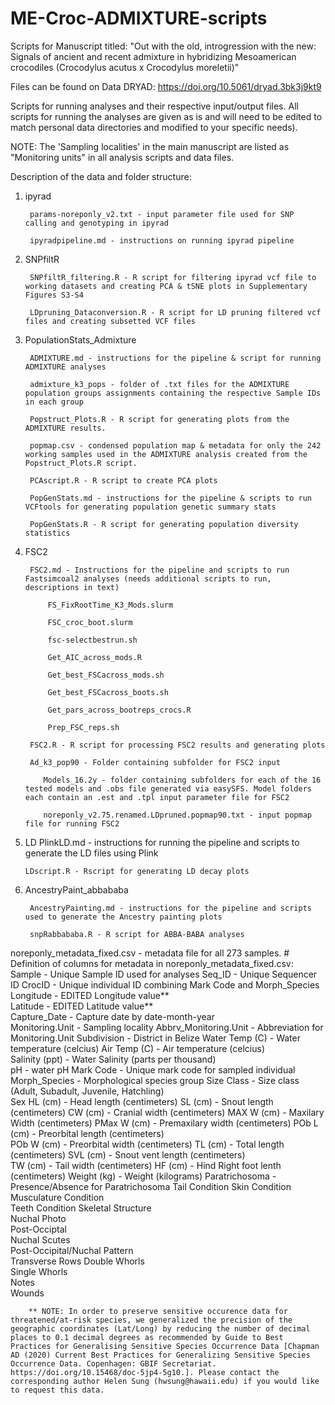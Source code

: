# ME-Croc-ADMIXTURE-scripts
Scripts for Manuscript titled: "Out with the old, introgression with the new: Signals of ancient and recent admixture in hybridizing Mesoamerican crocodiles (Crocodylus acutus x Crocodylus moreletii)"

Files can be found on Data DRYAD: https://doi.org/10.5061/dryad.3bk3j9kt9

Scripts for running analyses and their respective input/output files. All scripts for running the analyses are given as is and will need to be edited to match personal data directories and modified to your specific needs).

NOTE: The 'Sampling localities' in the main manuscript are listed as "Monitoring units" in all analysis scripts and data files.

Description of the data and folder structure: 

1. ipyrad

        params-noreponly_v2.txt - input parameter file used for SNP calling and genotyping in ipyrad
   
        ipyradpipeline.md - instructions on running ipyrad pipeline 

2. SNPfiltR
   
        SNPfiltR_filtering.R - R script for filtering ipyrad vcf file to working datasets and creating PCA & tSNE plots in Supplementary Figures S3-S4
   
        LDpruning_Dataconversion.R - R script for LD pruning filtered vcf files and creating subsetted VCF files 

3. PopulationStats_Admixture
   
        ADMIXTURE.md - instructions for the pipeline & script for running ADMIXTURE analyses 
   
        admixture_k3_pops - folder of .txt files for the ADMIXTURE population groups assignments containing the respective Sample IDs in each group
   
        Popstruct_Plots.R - R script for generating plots from the ADMIXTURE results.
   
        popmap.csv - condensed population map & metadata for only the 242 working samples used in the ADMIXTURE analysis created from the Popstruct_Plots.R script. 
   
        PCAscript.R - R script to create PCA plots

        PopGenStats.md - instructions for the pipeline & scripts to run VCFtools for generating population genetic summary stats

        PopGenStats.R - R script for generating population diversity statistics

5. FSC2
   
        FSC2.md - Instructions for the pipeline and scripts to run Fastsimcoal2 analyses (needs additional scripts to run, descriptions in text)
   
            FS_FixRootTime_K3_Mods.slurm
   
            FSC_croc_boot.slurm
   
            fsc-selectbestrun.sh
   
            Get_AIC_across_mods.R
   
            Get_best_FSCacross_mods.sh
   
            Get_best_FSCacross_boots.sh
   
            Get_pars_across_bootreps_crocs.R
   
            Prep_FSC_reps.sh
   
        FSC2.R - R script for processing FSC2 results and generating plots
   
        Ad_k3_pop90 - Folder containing subfolder for FSC2 input
   
           Models_16.2y - folder containing subfolders for each of the 16 tested models and .obs file generated via easySFS. Model folders each contain an .est and .tpl input parameter file for FSC2
   
           noreponly_v2.75.renamed.LDpruned.popmap90.txt - input popmap file for running FSC2

6. LD
       PlinkLD.md - instructions for running the pipeline and scripts to generate the LD files using Plink
   
       LDscript.R - Rscript for generating LD decay plots
   
7. AncestryPaint_abbababa
   
        AncestryPainting.md - instructions for the pipeline and scripts used to generate the Ancestry painting plots
    
        snpRabbababa.R - R script for ABBA-BABA analyses

noreponly_metadata_fixed.csv - metadata file for all 273 samples. 
        # Definition of columns for metadata in noreponly_metadata_fixed.csv:
                Sample - Unique Sample ID used for analyses
                Seq_ID - Unique Sequencer ID 
                CrocID - Unique individual ID combining Mark Code and Morph_Species
                Longitude - EDITED Longitude value**	
                Latitude - EDITED Latitude value**		
                Capture_Date - Capture date by date-month-year	
                Monitoring.Unit	- Sampling locality 
                Abbrv_Monitoring.Unit - Abbreviation for Monitoring.Unit 
                Subdivision	- District in Belize
                Water Temp (C) - Water temperature (celcius)
                Air Temp (C) - Air temperature (celcius)	
                Salinity (ppt) - Water Salinity (parts per thousand)	
                pH - water pH
                Mark Code - Unique mark code for sampled individual 	
                Morph_Species - Morphological species group	
                Size Class - Size class (Adult, Subadult, Juvenile, Hatchling) 	
                Sex 
                HL (cm)	- Head length (centimeters)
                SL (cm)	- Snout length (centimeters)
                CW (cm)	- Cranial width (centimeters)
                MAX W (cm) - Maxilary Width (centimeters)
                PMax W (cm)	- Premaxilary width (centimeters)
                POb L (cm) - Preorbital length (centimeters)	
                POb W (cm) - Preorbital width (centimeters)	
                TL (cm)	- Total length (centimeters)
                SVL (cm) - Snout vent length (centimeters)	
                TW (cm)	- Tail width (centimeters)
                HF (cm)	- Hind Right foot lenth (centimeters)
                Weight (kg)	- Weight (kilograms)
                Paratrichosoma - Presence/Absence for Paratrichosoma 
                Tail Condition 
                Skin Condition	
                Musculature Condition	
                Teeth Condition	
                Skeletal Structure	
                Nuchal Photo	
                Post-Occiptal	
                Nuchal Scutes	
                Post-Occipital/Nuchal Pattern	
                Transverse Rows	
                Double Whorls	
                Single Whorls	
                Notes	
                Wounds

        ** NOTE: In order to preserve sensitive occurence data for threatened/at-risk species, we generalized the precision of the geographic coordinates (Lat/Long) by reducing the number of decimal places to 0.1 decimal degrees as recommended by Guide to Best Practices for Generalising Sensitive Species Occurrence Data [Chapman AD (2020) Current Best Practices for Generalizing Sensitive Species Occurrence Data. Copenhagen: GBIF Secretariat. https://doi.org/10.15468/doc-5jp4-5g10.]. Please contact the corresponding author Helen Sung (hwsung@hawaii.edu) if you would like to request this data. 

        
